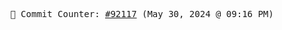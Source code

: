 <p align="center">
    <samp>
        📮 Commit Counter: <a href="https://github.com/Javascript-void0/Javascript-void0/commits/main">#92117</a> (May 30, 2024 @ 09:16 PM)
    </samp>
</p>
